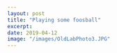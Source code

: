 ```yaml
---
layout: post
title: "Playing some foosball"
excerpt: 
date: 2019-04-12
image: "/images/OldLabPhoto3.JPG"
---
```


